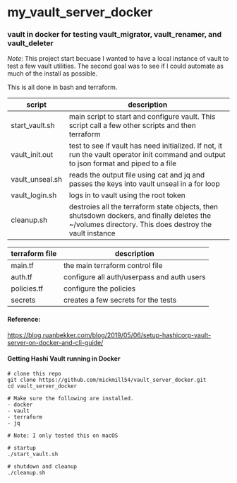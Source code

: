 # my_vault_server_docker
### vault in docker for testing vault_migrator, vault_renamer, and vault_deleter

*Note*: This project start becuase I wanted to have a local instance of vault to test a few vault utilities.  The second goal was to see if I could automate as much of the install as possible.

This is all done in bash and terraform.  

| script | description |
| ------------- | -------------------------- |
| start_vault.sh | main script to start and configure vault.  This script call a few other scripts and then terraform |
| vault_init.out | test to see if vault has need initialized.  If not, it run the vault operator init command and output to json format and piped to a file |
| vault_unseal.sh | reads the output file using cat and jq and passes the keys into vault unseal in a for loop |
| vault_login.sh | logs in to vault using the root token |
| cleanup.sh | destroies all the terraform state objects, then shutsdown dockers, and finally deletes the ~/volumes directory.  This does destroy the vault instance |

| terraform file | description |
| -------------- | -----------------------------|
| main.tf | the main terraform control file |
| auth.tf | configure all auth/userpass and auth users |
| policies.tf | configure the policies |
| secrets | creates a few secrets for the tests |

#### Reference: 
https://blog.ruanbekker.com/blog/2019/05/06/setup-hashicorp-vault-server-on-docker-and-cli-guide/

#### Getting Hashi Vault running in Docker

```
# clone this repo
git clone https://github.com/mickmill54/vault_server_docker.git
cd vault_server_docker

# Make sure the following are installed.
- docker
- vault
- terraform
- jq

# Note: I only tested this on macOS

# startup
./start_vault.sh

# shutdown and cleanup
./cleanup.sh

```

# 